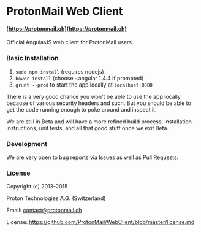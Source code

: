 ProtonMail Web Client
=======

#### [https://protonmail.ch](https://protonmail.ch)

Official AngularJS web client for ProtonMail users.

### Basic Installation
1. `sudo npm install` (requires nodejs)
2. `bower install` (choose ~angular 1.4.4 if prompted)
3. `grunt --prod` to start the app locally at `localhost:8080`

There is a very good chance you won't be able to use the app locally because of various security headers and such. But you should be able to get the code running enough to poke around and inspect it.

We are still in Beta and will have a more refined build process, installation instructions, unit tests, and all that good stuff once we exit Beta.

### Development
We are very open to bug reports via Issues as well as Pull Requests.

### License

Copyright (c) 2013-2015

Proton Technologies A.G. (Switzerland)

Email: contact@protonmail.ch

License: https://github.com/ProtonMail/WebClient/blob/master/license.md
